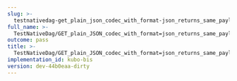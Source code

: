 ```yaml
---
slug: >-
  testnativedag-get_plain_json_codec_with_format-json_returns_same_payload_as_format-dag-json_but_with_plain_content-type-body
full_name: >-
  TestNativeDag/GET_plain_JSON_codec_with_format=json_returns_same_payload_as_format=dag-json_but_with_plain_Content-Type/Body
outcome: pass
title: >-
  TestNativeDag/GET_plain_JSON_codec_with_format=json_returns_same_payload_as_format=dag-json_but_with_plain_Content-Type/Body
implementation_id: kubo-bis
version: dev-44b0eaa-dirty
---
```


